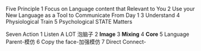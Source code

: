 Five Principle
1 Focus on Language content that Relevant to You
2 Use your New Language as a Tool to Communicate From Day 1
3 Understand
4 Physiological Train
5 Psychological STATE Matters

Seven Action
1 Listen A LOT 泡脑子
2 **Image**
3 **Mixing**
4 **Core**
5 Language Parent-模仿
6 Copy the face-加强模仿
7 Direct Connect-
